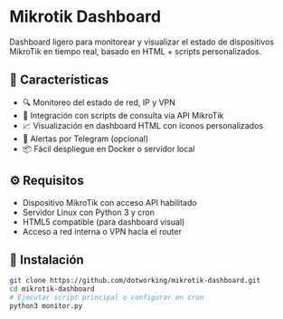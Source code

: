 # Mikrotik Dashboard

Dashboard ligero para monitorear y visualizar el estado de dispositivos MikroTik en tiempo real, basado en HTML + scripts personalizados.

## 📌 Características

- 🔍 Monitoreo del estado de red, IP y VPN
- 🧠 Integración con scripts de consulta vía API MikroTik
- 📈 Visualización en dashboard HTML con íconos personalizados
- 🚨 Alertas por Telegram (opcional)
- 📦 Fácil despliegue en Docker o servidor local

## ⚙️ Requisitos

- Dispositivo MikroTik con acceso API habilitado
- Servidor Linux con Python 3 y cron
- HTML5 compatible (para dashboard visual)
- Acceso a red interna o VPN hacia el router

## 🚀 Instalación

```bash
git clone https://github.com/dotworking/mikrotik-dashboard.git
cd mikrotik-dashboard
# Ejecutar script principal o configurar en cron
python3 monitor.py

